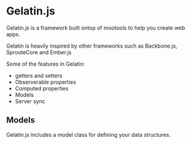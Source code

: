 # Gelatin.js

Gelatin.js is a framework built ontop of mootools to help you create web apps.

Gelatin is heavily inspired by other frameworks such as Backbone.js, SprouteCore and Ember.js

Some of the features in Gelatin:

* getters and setters
* Observerable properties
* Computed properties
* Models
* Server sync

## Models

Gelatin.js includes a model class for defining your data structures.
